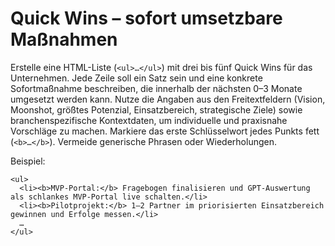 # Quick Wins – sofort umsetzbare Maßnahmen

Erstelle eine HTML-Liste (`<ul>…</ul>`) mit drei bis fünf Quick Wins für das Unternehmen. Jede Zeile soll ein Satz sein und eine konkrete Sofortmaßnahme beschreiben, die innerhalb der nächsten 0–3 Monate umgesetzt werden kann. Nutze die Angaben aus den Freitextfeldern (Vision, Moonshot, größtes Potenzial, Einsatzbereich, strategische Ziele) sowie branchenspezifische Kontextdaten, um individuelle und praxisnahe Vorschläge zu machen. Markiere das erste Schlüsselwort jedes Punkts fett (`<b>…</b>`). Vermeide generische Phrasen oder Wiederholungen.

Beispiel:

```
<ul>
  <li><b>MVP‑Portal:</b> Fragebogen finalisieren und GPT-Auswertung als schlankes MVP-Portal live schalten.</li>
  <li><b>Pilotprojekt:</b> 1–2 Partner im priorisierten Einsatzbereich gewinnen und Erfolge messen.</li>
  …
</ul>
```